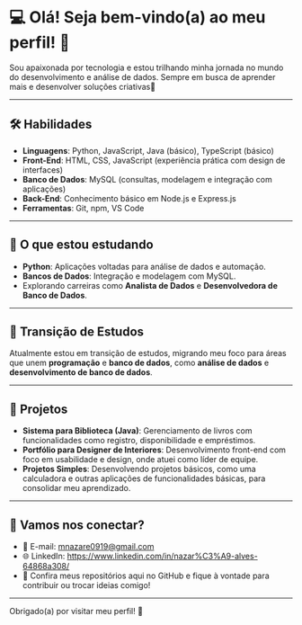 # 💻 Olá! Seja bem-vindo(a) ao meu perfil! 🚀

Sou apaixonada por tecnologia e estou trilhando minha jornada no mundo do desenvolvimento e análise de dados. Sempre em busca de aprender mais e desenvolver soluções criativas🌟

---

## 🛠️ Habilidades

- **Linguagens**: Python, JavaScript, Java (básico), TypeScript (básico)
- **Front-End**: HTML, CSS, JavaScript (experiência prática com design de interfaces)
- **Banco de Dados**: MySQL (consultas, modelagem e integração com aplicações)
- **Back-End**: Conhecimento básico em Node.js e Express.js
- **Ferramentas**: Git, npm, VS Code

---

## 🌱 O que estou estudando

- **Python**: Aplicações voltadas para análise de dados e automação.
- **Bancos de Dados**: Integração e modelagem com MySQL.
- Explorando carreiras como **Analista de Dados** e **Desenvolvedora de Banco de Dados**.

---

## 🔄 Transição de Estudos

Atualmente estou em transição de estudos, migrando meu foco para áreas que unem **programação** e **banco de dados**, como **análise de dados** e **desenvolvimento de banco de dados**. 

---

## 📂 Projetos

- **Sistema para Biblioteca (Java)**: Gerenciamento de livros com funcionalidades como registro, disponibilidade e empréstimos.
- **Portfólio para Designer de Interiores**: Desenvolvimento front-end com foco em usabilidade e design, onde atuei como líder de equipe.
- **Projetos Simples**: Desenvolvendo projetos básicos, como uma calculadora e outras aplicações de funcionalidades básicas, para consolidar meu aprendizado.

---

## 🤝 Vamos nos conectar?

- 📧 E-mail: mnazare0919@gmail.com
- 🌐 LinkedIn: https://www.linkedin.com/in/nazar%C3%A9-alves-64868a308/
- 🌟 Confira meus repositórios aqui no GitHub e fique à vontade para contribuir ou trocar ideias comigo!

---

Obrigado(a) por visitar meu perfil! 🚀
